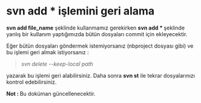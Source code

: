 # svn add * işlemini geri alama

<b>svn add file_name</b>  şeklinde kullanmamız gerekirken <b> svn add  * </b>  şeklinde yanlış bir kullanım yaptığımızda bütün dosyaları commit için ekleyecektir.

Eğer bütün dosyaları göndermek istemiyorsanız (nbproject dosyası gibi) ve bu işlemi geri almak istiyorsanız :

> <i>svn delete --keep-local path</i>  

yazarak bu işlemi geri alabilirsiniz. Daha sonra <b>svn st</b> ile tekrar dosyalarınızı kontrol edebilirsiniz.


<b>Not : </b> Bu doküman güncellenecektir.
